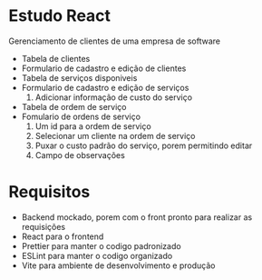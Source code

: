 # Estudo React

Gerenciamento de clientes de uma empresa de software

- Tabela de clientes
- Formulario de cadastro e edição de clientes
- Tabela de serviços disponiveis
- Formulario de cadastro e edição de serviços
    1. Adicionar informação de custo do serviço
- Tabela de ordem de serviço
- Fomulario de ordens de serviço
    1. Um id para a ordem de serviço
    2. Selecionar um cliente na ordem de serviço
    3. Puxar o custo padrão do serviço, porem permitindo editar
    4. Campo de observações

# Requisitos

- Backend mockado, porem com o front pronto para realizar as requisições
- React para o frontend
- Prettier para manter o codigo padronizado
- ESLint para manter o codigo organizado
- Vite para ambiente de desenvolvimento e produção
